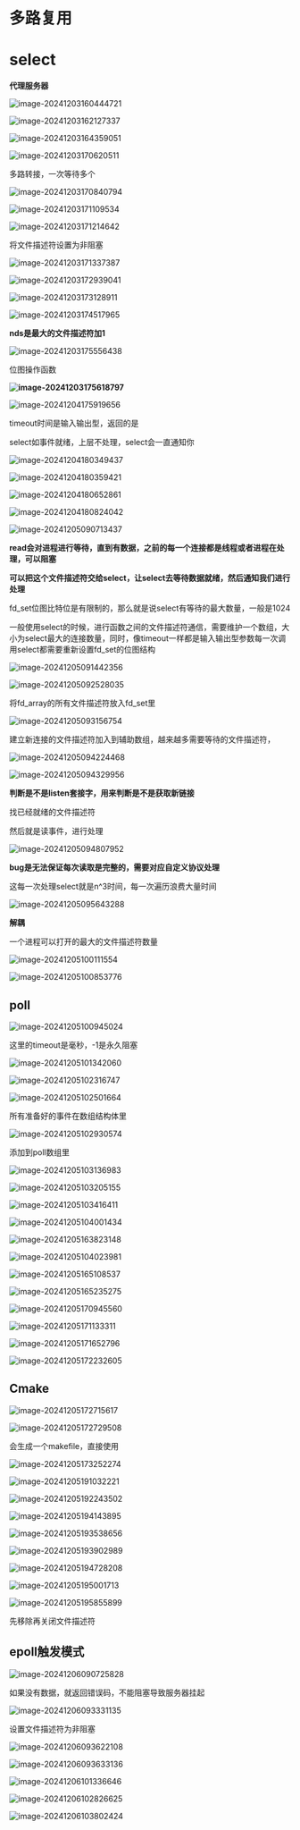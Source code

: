 # 多路复用

# select

**代理服务器**

![image-20241203160444721](D:\code\study\notes_stu\c++_note\picture\image-20241203160444721.png)

![image-20241203162127337](D:\code\study\notes_stu\c++_note\picture\image-20241203162127337.png)

![image-20241203164359051](D:\code\study\notes_stu\c++_note\picture\image-20241203164359051.png)

![image-20241203170620511](D:\code\study\notes_stu\c++_note\picture\image-20241203170620511.png)

多路转接，一次等待多个

![image-20241203170840794](D:\code\study\notes_stu\c++_note\picture\image-20241203170840794.png)

![image-20241203171109534](D:\code\study\notes_stu\c++_note\picture\image-20241203171109534.png)

![image-20241203171214642](D:\code\study\notes_stu\c++_note\picture\image-20241203171214642.png)

将文件描述符设置为非阻塞

![image-20241203171337387](D:\code\study\notes_stu\c++_note\picture\image-20241203171337387.png)

![image-20241203172939041](D:\code\study\notes_stu\c++_note\picture\image-20241203172939041.png)

![image-20241203173128911](D:\code\study\notes_stu\c++_note\picture\image-20241203173128911.png)



![image-20241203174517965](D:\code\study\notes_stu\c++_note\picture\image-20241203174517965.png)

**nds是最大的文件描述符加1**

![image-20241203175556438](D:\code\study\notes_stu\c++_note\picture\image-20241203175556438.png)

位图操作函数

**![image-20241203175618797](D:\code\study\notes_stu\c++_note\picture\image-20241203175618797.png)**

![image-20241204175919656](D:\code\study\notes_stu\c++_note\picture\image-20241204175919656.png)

timeout时间是输入输出型，返回的是

select如事件就绪，上层不处理，select会一直通知你

![image-20241204180349437](D:\code\study\notes_stu\c++_note\picture\image-20241204180349437.png)

![image-20241204180359421](D:\code\study\notes_stu\c++_note\picture\image-20241204180359421.png)

![image-20241204180652861](D:\code\study\notes_stu\c++_note\picture\image-20241204180652861.png)

![image-20241204180824042](D:\code\study\notes_stu\c++_note\picture\image-20241204180824042.png)

![image-20241205090713437](D:\code\study\notes_stu\c++_note\picture\image-20241205090713437.png)

**read会对进程进行等待，直到有数据，之前的每一个连接都是线程或者进程在处理，可以阻塞**

**可以把这个文件描述符交给select，让select去等待数据就绪，然后通知我们进行处理**

fd_set位图比特位是有限制的，那么就是说select有等待的最大数量，一般是1024

一般使用select的时候，进行函数之间的文件描述符通信，需要维护一个数组，大小为select最大的连接数量，同时，像timeout一样都是输入输出型参数每一次调用select都需要重新设置fd_set的位图结构

![image-20241205091442356](D:\code\study\notes_stu\c++_note\picture\image-20241205091442356.png)

![image-20241205092528035](D:\code\study\notes_stu\c++_note\picture\image-20241205092528035.png)

将fd_array的所有文件描述符放入fd_set里

![image-20241205093156754](D:\code\study\notes_stu\c++_note\picture\image-20241205093156754.png)

建立新连接的文件描述符加入到辅助数组，越来越多需要等待的文件描述符，

![image-20241205094224468](D:\code\study\notes_stu\c++_note\picture\image-20241205094224468.png)

![image-20241205094329956](D:\code\study\notes_stu\c++_note\picture\image-20241205094329956.png)

**判断是不是listen套接字，用来判断是不是获取新链接**

找已经就绪的文件描述符

然后就是读事件，进行处理

![image-20241205094807952](D:\code\study\notes_stu\c++_note\picture\image-20241205094807952.png)

**bug是无法保证每次读取是完整的，需要对应自定义协议处理**

这每一次处理select就是n^3时间，每一次遍历浪费大量时间

![image-20241205095643288](D:\code\study\notes_stu\c++_note\picture\image-20241205095643288.png)

**解耦**

一个进程可以打开的最大的文件描述符数量

![image-20241205100111554](D:\code\study\notes_stu\c++_note\picture\image-20241205100111554.png)

![image-20241205100853776](D:\code\study\notes_stu\c++_note\picture\image-20241205100853776.png)

## poll

![image-20241205100945024](D:\code\study\notes_stu\c++_note\picture\image-20241205100945024.png)

这里的timeout是毫秒，-1是永久阻塞

![image-20241205101342060](D:\code\study\notes_stu\c++_note\picture\image-20241205101342060.png)

![image-20241205102316747](D:\code\study\notes_stu\c++_note\picture\image-20241205102316747.png)

![image-20241205102501664](D:\code\study\notes_stu\c++_note\picture\image-20241205102501664.png)

所有准备好的事件在数组结构体里

![image-20241205102930574](D:\code\study\notes_stu\c++_note\picture\image-20241205102930574.png)

添加到poll数组里

![image-20241205103136983](D:\code\study\notes_stu\c++_note\picture\image-20241205103136983.png)

![image-20241205103205155](D:\code\study\notes_stu\c++_note\picture\image-20241205103205155.png)

![image-20241205103416411](D:\code\study\notes_stu\c++_note\picture\image-20241205103416411.png)

![image-20241205104001434](D:\code\study\notes_stu\c++_note\picture\image-20241205104001434.png)

![image-20241205163823148](D:\code\study\notes_stu\c++_note\picture\image-20241205163823148.png)

![image-20241205104023981](D:\code\study\notes_stu\c++_note\picture\image-20241205104023981.png)

![image-20241205165108537](D:\code\study\notes_stu\c++_note\picture\image-20241205165108537.png)

![image-20241205165235275](D:\code\study\notes_stu\c++_note\picture\image-20241205165235275.png)

![image-20241205170945560](D:\code\study\notes_stu\c++_note\picture\image-20241205170945560.png)

![image-20241205171133311](D:\code\study\notes_stu\c++_note\picture\image-20241205171133311.png)

![image-20241205171652796](D:\code\study\notes_stu\c++_note\picture\image-20241205171652796.png)

![image-20241205172232605](D:\code\study\notes_stu\c++_note\picture\image-20241205172232605.png)

## Cmake

![image-20241205172715617](D:\code\study\notes_stu\c++_note\picture\image-20241205172715617.png)

![image-20241205172729508](D:\code\study\notes_stu\c++_note\picture\image-20241205172729508.png)

会生成一个makefile，直接使用

![image-20241205173252274](D:\code\study\notes_stu\c++_note\picture\image-20241205173252274.png)

![image-20241205191032221](D:\code\study\notes_stu\c++_note\picture\image-20241205191032221.png)

![image-20241205192243502](D:\code\study\notes_stu\c++_note\picture\image-20241205192243502.png)

![image-20241205194143895](D:\code\study\notes_stu\c++_note\picture\image-20241205194143895.png)

![image-20241205193538656](D:\code\study\notes_stu\c++_note\picture\image-20241205193538656.png)

![image-20241205193902989](D:\code\study\notes_stu\c++_note\picture\image-20241205193902989.png)

![image-20241205194728208](D:\code\study\notes_stu\c++_note\picture\image-20241205194728208.png)

![image-20241205195001713](D:\code\study\notes_stu\c++_note\picture\image-20241205195001713.png)

![image-20241205195855899](D:\code\study\notes_stu\c++_note\picture\image-20241205195855899.png)

先移除再关闭文件描述符

## epoll触发模式 

![image-20241206090725828](D:\code\study\notes_stu\c++_note\picture\image-20241206090725828.png)

如果没有数据，就返回错误码，不能阻塞导致服务器挂起

![image-20241206093331135](D:\code\study\notes_stu\c++_note\picture\image-20241206093331135.png)

设置文件描述符为非阻塞

![image-20241206093622108](D:\code\study\notes_stu\c++_note\picture\image-20241206093622108.png)

![image-20241206093633136](D:\code\study\notes_stu\c++_note\picture\image-20241206093633136.png)

![image-20241206101336646](D:\code\study\notes_stu\c++_note\picture\image-20241206101336646.png)

![image-20241206102826625](D:\code\study\notes_stu\c++_note\picture\image-20241206102826625.png)

![image-20241206103802424](D:\code\study\notes_stu\c++_note\picture\image-20241206103802424.png)